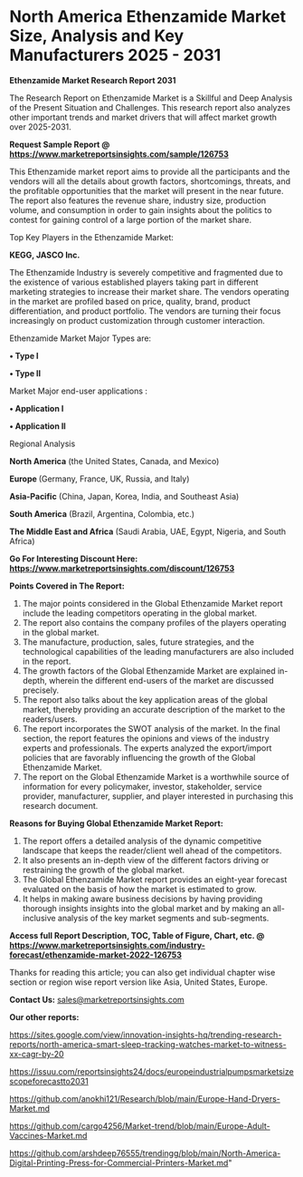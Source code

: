 # North America Ethenzamide Market Size, Analysis and Key Manufacturers 2025 - 2031

<strong>Ethenzamide Market Research Report 2031</strong>

The Research Report on Ethenzamide Market is a Skillful and Deep Analysis of the Present Situation and Challenges. This research report also analyzes other important trends and market drivers that will affect market growth over 2025-2031.

<strong>Request Sample Report @ <a href=https://www.marketreportsinsights.com/sample/126753>https://www.marketreportsinsights.com/sample/126753</a></strong>

This Ethenzamide market report aims to provide all the participants and the vendors will all the details about growth factors, shortcomings, threats, and the profitable opportunities that the market will present in the near future. The report also features the revenue share, industry size, production volume, and consumption in order to gain insights about the politics to contest for gaining control of a large portion of the market share.

Top Key Players in the Ethenzamide Market:

<strong>KEGG, JASCO Inc.</strong>

The Ethenzamide Industry is severely competitive and fragmented due to the existence of various established players taking part in different marketing strategies to increase their market share. The vendors operating in the market are profiled based on price, quality, brand, product differentiation, and product portfolio. The vendors are turning their focus increasingly on product customization through customer interaction.

Ethenzamide Market Major Types are:

<strong>• Type I

• Type II</strong>

Market Major end-user applications :

<strong>• Application I

• Application II</strong>

Regional Analysis

</u><strong><b>North America</b></strong> (the United States, Canada, and Mexico)

<strong><b>Europe </b></strong>(Germany, France, UK, Russia, and Italy)

<strong><b>Asia-Pacific</b></strong> (China, Japan, Korea, India, and Southeast Asia)

<strong><b>South America</b></strong> (Brazil, Argentina, Colombia, etc.)

<strong><b>The Middle East and Africa</b></strong> (Saudi Arabia, UAE, Egypt, Nigeria, and South Africa)

<strong>Go For Interesting Discount Here: <a href=https://www.marketreportsinsights.com/discount/126753>https://www.marketreportsinsights.com/discount/126753</a></strong>

<strong>Points Covered in The Report:</strong>
<ol>
  <li>The major points considered in the Global Ethenzamide Market report include the leading competitors operating in the global market.</li>
  <li>The report also contains the company profiles of the players operating in the global market.</li>
  <li>The manufacture, production, sales, future strategies, and the technological capabilities of the leading manufacturers are also included in the report.</li>
  <li>The growth factors of the Global Ethenzamide Market are explained in-depth, wherein the different end-users of the market are discussed precisely.</li>
  <li>The report also talks about the key application areas of the global market, thereby providing an accurate description of the market to the readers/users.</li>
  <li>The report incorporates the SWOT analysis of the market. In the final section, the report features the opinions and views of the industry experts and professionals. The experts analyzed the export/import policies that are favorably influencing the growth of the Global Ethenzamide Market.</li>
  <li>The report on the Global Ethenzamide Market is a worthwhile source of information for every policymaker, investor, stakeholder, service provider, manufacturer, supplier, and player interested in purchasing this research document.</li>
</ol>
<strong>Reasons for Buying Global Ethenzamide Market Report:</strong>

<ol>
  <li>The report offers a detailed analysis of the dynamic competitive landscape that keeps the reader/client well ahead of the competitors.</li>
  <li>It also presents an in-depth view of the different factors driving or restraining the growth of the global market.</li>
  <li>The Global Ethenzamide Market report provides an eight-year forecast evaluated on the basis of how the market is estimated to grow.</li>
  <li>It helps in making aware business decisions by having providing thorough insights insights into the global market and by making an all-inclusive analysis of the key market segments and sub-segments.</li>
</ol>
<strong>Access full Report Description, TOC, Table of Figure, Chart, etc. @ <a href=https://www.marketreportsinsights.com/industry-forecast/ethenzamide-market-2022-126753>https://www.marketreportsinsights.com/industry-forecast/ethenzamide-market-2022-126753</a></strong>


Thanks for reading this article; you can also get individual chapter wise section or region wise report version like Asia, United States, Europe.

<strong>Contact Us:</strong>
sales@marketreportsinsights.com

<strong>Our other reports:</strong>

<a href=https://sites.google.com/view/innovation-insights-hq/trending-research-reports/north-america-smart-sleep-tracking-watches-market-to-witness-xx-cagr-by-20>https://sites.google.com/view/innovation-insights-hq/trending-research-reports/north-america-smart-sleep-tracking-watches-market-to-witness-xx-cagr-by-20</a>

<a href=https://issuu.com/reportsinsights24/docs/europeindustrialpumpsmarketsizescopeforecastto2031>https://issuu.com/reportsinsights24/docs/europeindustrialpumpsmarketsizescopeforecastto2031</a>

<a href=https://github.com/anokhi121/Research/blob/main/Europe-Hand-Dryers-Market.md>https://github.com/anokhi121/Research/blob/main/Europe-Hand-Dryers-Market.md</a>

<a href=https://github.com/cargo4256/Market-trend/blob/main/Europe-Adult-Vaccines-Market.md>https://github.com/cargo4256/Market-trend/blob/main/Europe-Adult-Vaccines-Market.md</a>

<a href=https://github.com/arshdeep76555/trendingg/blob/main/North-America-Digital-Printing-Press-for-Commercial-Printers-Market.md>https://github.com/arshdeep76555/trendingg/blob/main/North-America-Digital-Printing-Press-for-Commercial-Printers-Market.md</a>"
